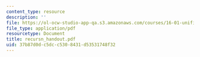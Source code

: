 ```yaml
---
content_type: resource
description: ''
file: https://ol-ocw-studio-app-qa.s3.amazonaws.com/courses/16-01-unified-engineering-i-ii-iii-iv-fall-2005-spring-2006/37b87d0dc5dcc5308431d53531748f32_recursn_handout.pdf
file_type: application/pdf
resourcetype: Document
title: recursn_handout.pdf
uid: 37b87d0d-c5dc-c530-8431-d53531748f32
---
```

